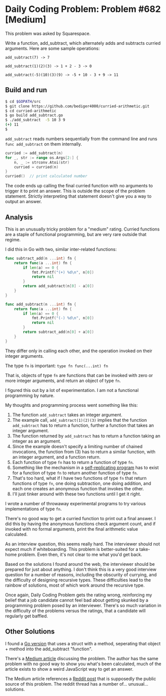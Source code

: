 # Daily Coding Problem: Problem #682 [Medium]

This problem was asked by Squarespace.

Write a function, add_subtract,
which alternately adds and subtracts curried arguments.
Here are some sample operations:

```
add_subtract(7) -> 7

add_subtract(1)(2)(3) -> 1 + 2 - 3 -> 0

add_subtract(-5)(10)(3)(9) -> -5 + 10 - 3 + 9 -> 11
```

## Build and run

```sh
$ cd $GOPATH/src
$ git clone https://github.com/bediger4000/curried-arithmetic.git
$ cd curried-arithmetic
$ go build add_subtract.go
$ ./add_subtract  -5 10 3 9
(+) 11
$
```

`add_subtract` reads numbers sequentially from the command line
and runs `func add_subtract` on them internally.

```go
curried := add_subtract(n)
for _, str := range os.Args[2:] {
    n, _ := strconv.Atoi(str)
    curried = curried(n)
}
curried()  // print calculated number
```

The code ends up calling the final curried function with no
arguments to trigger it to print an answer.
This is outside the scope of the problem statement.
Strictly interpreting that statement
doesn't give you a way to output an answer.

## Analysis

This is an unusually tricky problem for a "medium" rating.
Curried functions are a staple of functional programming,
but are very rare outside that regime.

I did this in Go with two, similar inter-related functions:

```go
func subtract_add(n ...int) fn {
    return func(a ...int) fn {
        if len(a) == 0 {
            fmt.Printf("(+) %d\n", n[0])
            return nil
        }
        return add_subtract(n[0] - a[0])
    }
}

func add_subtract(n ...int) fn {
    return func(a ...int) fn {
        if len(a) == 0 {
            fmt.Printf("(-) %d\n", n[0])
            return nil
        }
        return subtract_add(n[0] + a[0])
    }
}
```

They differ only in calling each other,
and the operation invoked on their integer arguments.

The type `fn` is important: `type fn func(...int) fn`

That is, objects of type `fn` are functions that can be invoked
with zero or more integer arguments, and return an object of type `fn`.

I figured this out by a lot of experimentation.
I am not a functional programming by nature.

My thoughts and programming process went something like this:

1. The function `add_subtract` takes an integer argument.
2. The example call, `add_subtract(1)(2)(3)` implies that
the function `add_subtract` has to return a function,
further a function that takes an integer argument.
3. The function returned by `add_subtract` has to return
a function taking an integer as an argument.
4. Since the example doesn't specify a limiting number
of chained invocations,
the function from (3) has to return a similar function,
with an integer argument, and a function return.
5. Each function of type `fn` has to return a function of type `fn`.
6. Something like the mechanism in a [self-replicating program](https://github.com/bediger4000/Self-replicating-go)
has to exist for a function of type `fn` to return another function of type `fn`.
7. That's too hard,
what if I have two functions of type `fn` that return functions
of type `fn`, one doing subtraction, one doing addition,
and each one creates an anonymous function that invokes the other.
8. I'll just tinker around with these two functions until I get it right.

I wrote a number of throwaway experimental programs to try various
implementations of type `fn`.

There's no good way to get a curried function to print out a final answer. 
I did this by having the anonymous functions check argument count,
and if invoked with no formal arguments, print the final arithmetic value calculated.

As an interview question,
this seems really hard.
The interviewer should not expect much if whiteboarding.
This problem is better-suited for a take-home problem.
Even then, it's not clear to me what you'd get back.

Based on the solutions I found around the web,
the interviewer should be prepared for just about anything.
I don't think this is a very good interview question for a number
of reasons, including the obscurity of currying,
and the difficulty of designing recursive types.
These difficulties lead to the rainbow of solutions,
most of which work around the recursive type.

Once again, Daily Coding Problem gets the rating wrong,
reinforcing my belief that a job candidate cannot feel bad about
getting skunked by a programming problem posed by an interviewer.
There's so much variation in the difficulty of the problems versus
the ratings, that a candidate will regularly get baffled.

## Other Solutions

I found a [Go version](https://github.com/vaskoz/dailycodingproblem-go/tree/master/day363)
that uses a struct with a method,
seperating that object + method into the add_subtract "function".

There's a [Medium article](https://medium.com/@Charles_Stover/variable-length-currying-in-javascript-7f7bb7bdad8b)
discussing the problem.
The author has the same problem with no good way to show you
what's been calculated, much of the article exists to show a
weird JavaScript way to get an answer.

The Medium article references a [Reddit post](https://www.reddit.com/r/javascript/comments/9vxdkx/was_asked_this_js_interview_question_is_this_even/)
that is supposedly the public source of this problem.
The reddit thread has a number of... unusual... solutions.
